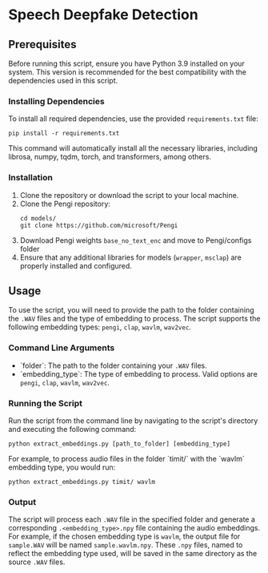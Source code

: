 # Speech Deepfake Detection


## Prerequisites

Before running this script, ensure you have Python 3.9 installed on your system. This version is recommended for the best compatibility with the dependencies used in this script.

### Installing Dependencies

To install all required dependencies, use the provided `requirements.txt` file:

```
pip install -r requirements.txt
```

This command will automatically install all the necessary libraries, including librosa, numpy, tqdm, torch, and transformers, among others.

### Installation

1. Clone the repository or download the script to your local machine.
2. Clone the Pengi repository:
   ```
   cd models/
   git clone https://github.com/microsoft/Pengi
   ```
3. Download Pengi weights `base_no_text_enc` and move to Pengi/configs folder
4. Ensure that any additional libraries for models (`wrapper`, `msclap`) are properly installed and configured.

## Usage

To use the script, you will need to provide the path to the folder containing the `.WAV` files and the type of embedding to process. The script supports the following embedding types: `pengi`, `clap`, `wavlm`, `wav2vec`.

### Command Line Arguments

- \`folder\`: The path to the folder containing your `.WAV` files.
- \`embedding_type\`: The type of embedding to process. Valid options are `pengi`, `clap`, `wavlm`, `wav2vec`.

### Running the Script

Run the script from the command line by navigating to the script's directory and executing the following command:

```
python extract_embeddings.py [path_to_folder] [embedding_type]
```

For example, to process audio files in the folder \`timit/\` with the \`wavlm\` embedding type, you would run:

```
python extract_embeddings.py timit/ wavlm
```


### Output

The script will process each `.WAV` file in the specified folder and generate a corresponding `.<embedding_type>.npy` file containing the audio embeddings. For example, if the chosen embedding type is `wavlm`, the output file for `sample.WAV` will be named `sample.wavlm.npy`. These `.npy` files, named to reflect the embedding type used, will be saved in the same directory as the source `.WAV` files.

